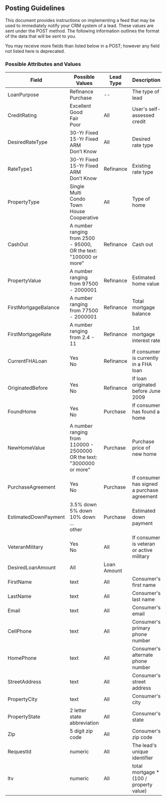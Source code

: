 ## Posting Guidelines

This document provides instructions on implementing a feed that may be used to immediately notify your CRM system of a lead. These values are sent under the POST method. The following information outlines the format of the data that will be sent to you.

You may receive more fields than listed below in a POST; however any field not listed here is deprecated.

### Possible Attributes and Values

Field   | Possible Values   | Lead Type   | Description     
------- | ----------------- | ----------- | --------------- 
LoanPurpose | Refinance<br>Purchase | -- | The type of lead 
CreditRating | Excellent<br />Good<br />Fair<br />Poor | All | User's self-assessed credit
DesiredRateType | 30-Yr Fixed<br />15-Yr Fixed<br />ARM<br />Don’t Know | All | Desired rate type
RateType1 |  30-Yr Fixed<br />15-Yr Fixed<br />ARM<br />Don’t Know | Refinance | Existing rate type
PropertyType | Single<br />Multi<br />Condo<br />Town House<br />Cooperative | All | Type of home
CashOut | A number ranging from 2500 - 95000, OR the text: "100000 or more" | Refinance | Cash out
PropertyValue | A number ranging from 97500 - 2000001 | Refinance | Estimated home value
FirstMortgageBalance | A number ranging from 77500 - 2000001 | Refinance | Total mortgage balance
FirstMortgageRate | A number ranging from 2.4 - 11 | Refinance | 1st mortgage interest rate
CurrentFHALoan | Yes<br />No | Refinance | If consumer is currently in a FHA loan
OriginatedBefore | Yes<br />No | Refinance | If loan originated before June 2009
FoundHome | Yes<br />No | Purchase | If consumer has found a home
NewHomeValue | A number ranging from 110000 - 2500000 OR the text: "3000000 or more" | Purchase | Purchase price of new home
PurchaseAgreement | Yes<br />No | Purchase | If consumer has signed a purchase agreement
EstimatedDownPayment | 3.5% down<br />5% down<br />10% down<br />…<br />other | Purchase | Estimated down payment
VeteranMilitary | Yes<br />No | All | If consumer is veteran or active military
DesiredLoanAmount | All | Loan Amount
FirstName | text | All | Consumer's first name
LastName | text | All | Consumer's last name
Email | text | All | Consumer's email
CellPhone | text | All | Consumer's primary phone number
HomePhone | text | All | Consumer's alternate phone number
StreetAddress | text | All | Consumer's street address
PropertyCity | text | All | Consumer's city
PropertyState | 2 letter state abbreviation | All | Consumer's state
Zip | 5 digit zip code | All | Consumer's zip code
RequestId | numeric | All | The lead's unique identifier
ltv | numeric | All | total mortgage * (100 / property value)
